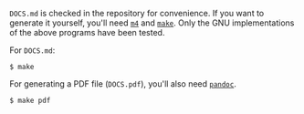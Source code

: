 `DOCS.md` is checked in the repository for convenience. If you want to generate
it yourself, you'll need [`m4`](https://en.wikipedia.org/wiki/M4_(computer_language)) and [`make`](https://en.wikipedia.org/wiki/Make_(software)). Only the GNU implementations of the above programs have been tested.

For `DOCS.md`:
```console
$ make
```

For generating a PDF file (`DOCS.pdf`), you'll also need [`pandoc`](https://pandoc.org/).
```console
$ make pdf
```